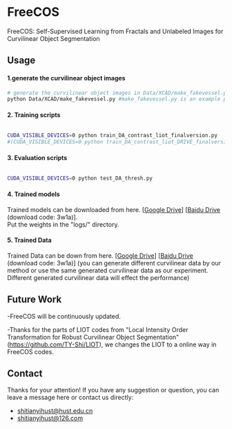 # FreeCOS
FreeCOS: Self-Supervised Learning from Fractals and Unlabeled Images for Curvilinear Object Segmentation

## Usage

#### 1.generate the curvilinear object images

```bash
# generate the curvilinear object images in Data/XCAD/make_fakevessel.py
python Data/XCAD/make_fakevessel.py #make_fakevessel.py is an example python script.
```

#### 2. Training scripts

```bash

CUDA_VISIBLE_DEVICES=0 python train_DA_contrast_liot_finalversion.py 
#(CUDA_VISIBLE_DEVICES=0 python train_DA_contrast_liot_DRIVE_finalversion.py for DRIVE)

```

#### 3. Evaluation scripts

```bash

CUDA_VISIBLE_DEVICES=0 python test_DA_thresh.py

```

#### 4. Trained models
Trained models can be downloaded from here. [[Google Drive](https://drive.google.com/drive/folders/1nLgsTQYKXHP3QlHg9RQmPuPNM3UKcCKY?usp=share_link)] [[Baidu Drive](https://pan.baidu.com/s/1hyj-3rlQ8X_Fj9sTygpacA) (download code: 3w1a)].   
Put the weights in the "logs/" directory.  

#### 5. Trained Data
Trained Data can be down from here. [[Google Drive](https://drive.google.com/drive/folders/1nLgsTQYKXHP3QlHg9RQmPuPNM3UKcCKY?usp=share_link)] [[Baidu Drive](https://pan.baidu.com/s/1hyj-3rlQ8X_Fj9sTygpacA) (download code: 3w1a)] (you can generate different curvilinear data by our method or use the same generated curvilinear data as our experiment. Different generated curvilinear data will effect the performance)

## Future Work

-FreeCOS will be continuously updated.

-Thanks for the parts of LIOT codes from "Local Intensity Order Transformation for Robust Curvilinear Object Segmentation" (https://github.com/TY-Shi/LIOT), we changes the LIOT to a online way in FreeCOS codes.

## Contact

Thanks for your attention!
If you have any suggestion or question, you can leave a message here or contact us directly:
- shitianyihust@hust.edu.cn
- shitianyihust@126.com
